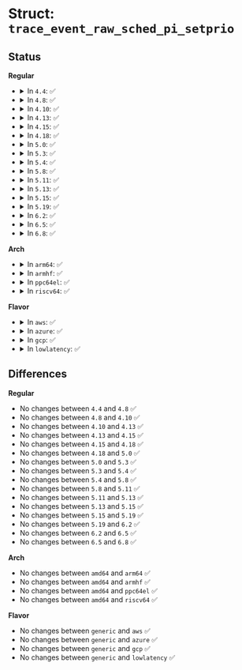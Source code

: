 # Struct: <code>trace_event_raw_sched_pi_setprio</code>

## Status
<b>Regular</b>
<ul>
<li>
<details>
<summary>In <code>4.4</code>: ✅</summary>

```c
struct trace_event_raw_sched_pi_setprio {
    struct trace_entry ent;
    char comm[16];
    pid_t pid;
    int oldprio;
    int newprio;
    char __data[0];
};
```
</details>
</li>
<li>
<details>
<summary>In <code>4.8</code>: ✅</summary>

```c
struct trace_event_raw_sched_pi_setprio {
    struct trace_entry ent;
    char comm[16];
    pid_t pid;
    int oldprio;
    int newprio;
    char __data[0];
};
```
</details>
</li>
<li>
<details>
<summary>In <code>4.10</code>: ✅</summary>

```c
struct trace_event_raw_sched_pi_setprio {
    struct trace_entry ent;
    char comm[16];
    pid_t pid;
    int oldprio;
    int newprio;
    char __data[0];
};
```
</details>
</li>
<li>
<details>
<summary>In <code>4.13</code>: ✅</summary>

```c
struct trace_event_raw_sched_pi_setprio {
    struct trace_entry ent;
    char comm[16];
    pid_t pid;
    int oldprio;
    int newprio;
    char __data[0];
};
```
</details>
</li>
<li>
<details>
<summary>In <code>4.15</code>: ✅</summary>

```c
struct trace_event_raw_sched_pi_setprio {
    struct trace_entry ent;
    char comm[16];
    pid_t pid;
    int oldprio;
    int newprio;
    char __data[0];
};
```
</details>
</li>
<li>
<details>
<summary>In <code>4.18</code>: ✅</summary>

```c
struct trace_event_raw_sched_pi_setprio {
    struct trace_entry ent;
    char comm[16];
    pid_t pid;
    int oldprio;
    int newprio;
    char __data[0];
};
```
</details>
</li>
<li>
<details>
<summary>In <code>5.0</code>: ✅</summary>

```c
struct trace_event_raw_sched_pi_setprio {
    struct trace_entry ent;
    char comm[16];
    pid_t pid;
    int oldprio;
    int newprio;
    char __data[0];
};
```
</details>
</li>
<li>
<details>
<summary>In <code>5.3</code>: ✅</summary>

```c
struct trace_event_raw_sched_pi_setprio {
    struct trace_entry ent;
    char comm[16];
    pid_t pid;
    int oldprio;
    int newprio;
    char __data[0];
};
```
</details>
</li>
<li>
<details>
<summary>In <code>5.4</code>: ✅</summary>

```c
struct trace_event_raw_sched_pi_setprio {
    struct trace_entry ent;
    char comm[16];
    pid_t pid;
    int oldprio;
    int newprio;
    char __data[0];
};
```
</details>
</li>
<li>
<details>
<summary>In <code>5.8</code>: ✅</summary>

```c
struct trace_event_raw_sched_pi_setprio {
    struct trace_entry ent;
    char comm[16];
    pid_t pid;
    int oldprio;
    int newprio;
    char __data[0];
};
```
</details>
</li>
<li>
<details>
<summary>In <code>5.11</code>: ✅</summary>

```c
struct trace_event_raw_sched_pi_setprio {
    struct trace_entry ent;
    char comm[16];
    pid_t pid;
    int oldprio;
    int newprio;
    char __data[0];
};
```
</details>
</li>
<li>
<details>
<summary>In <code>5.13</code>: ✅</summary>

```c
struct trace_event_raw_sched_pi_setprio {
    struct trace_entry ent;
    char comm[16];
    pid_t pid;
    int oldprio;
    int newprio;
    char __data[0];
};
```
</details>
</li>
<li>
<details>
<summary>In <code>5.15</code>: ✅</summary>

```c
struct trace_event_raw_sched_pi_setprio {
    struct trace_entry ent;
    char comm[16];
    pid_t pid;
    int oldprio;
    int newprio;
    char __data[0];
};
```
</details>
</li>
<li>
<details>
<summary>In <code>5.19</code>: ✅</summary>

```c
struct trace_event_raw_sched_pi_setprio {
    struct trace_entry ent;
    char comm[16];
    pid_t pid;
    int oldprio;
    int newprio;
    char __data[0];
};
```
</details>
</li>
<li>
<details>
<summary>In <code>6.2</code>: ✅</summary>

```c
struct trace_event_raw_sched_pi_setprio {
    struct trace_entry ent;
    char comm[16];
    pid_t pid;
    int oldprio;
    int newprio;
    char __data[0];
};
```
</details>
</li>
<li>
<details>
<summary>In <code>6.5</code>: ✅</summary>

```c
struct trace_event_raw_sched_pi_setprio {
    struct trace_entry ent;
    char comm[16];
    pid_t pid;
    int oldprio;
    int newprio;
    char __data[0];
};
```
</details>
</li>
<li>
<details>
<summary>In <code>6.8</code>: ✅</summary>

```c
struct trace_event_raw_sched_pi_setprio {
    struct trace_entry ent;
    char comm[16];
    pid_t pid;
    int oldprio;
    int newprio;
    char __data[0];
};
```
</details>
</li>
</ul>
<b>Arch</b>
<ul>
<li>
<details>
<summary>In <code>arm64</code>: ✅</summary>

```c
struct trace_event_raw_sched_pi_setprio {
    struct trace_entry ent;
    char comm[16];
    pid_t pid;
    int oldprio;
    int newprio;
    char __data[0];
};
```
</details>
</li>
<li>
<details>
<summary>In <code>armhf</code>: ✅</summary>

```c
struct trace_event_raw_sched_pi_setprio {
    struct trace_entry ent;
    char comm[16];
    pid_t pid;
    int oldprio;
    int newprio;
    char __data[0];
};
```
</details>
</li>
<li>
<details>
<summary>In <code>ppc64el</code>: ✅</summary>

```c
struct trace_event_raw_sched_pi_setprio {
    struct trace_entry ent;
    char comm[16];
    pid_t pid;
    int oldprio;
    int newprio;
    char __data[0];
};
```
</details>
</li>
<li>
<details>
<summary>In <code>riscv64</code>: ✅</summary>

```c
struct trace_event_raw_sched_pi_setprio {
    struct trace_entry ent;
    char comm[16];
    pid_t pid;
    int oldprio;
    int newprio;
    char __data[0];
};
```
</details>
</li>
</ul>
<b>Flavor</b>
<ul>
<li>
<details>
<summary>In <code>aws</code>: ✅</summary>

```c
struct trace_event_raw_sched_pi_setprio {
    struct trace_entry ent;
    char comm[16];
    pid_t pid;
    int oldprio;
    int newprio;
    char __data[0];
};
```
</details>
</li>
<li>
<details>
<summary>In <code>azure</code>: ✅</summary>

```c
struct trace_event_raw_sched_pi_setprio {
    struct trace_entry ent;
    char comm[16];
    pid_t pid;
    int oldprio;
    int newprio;
    char __data[0];
};
```
</details>
</li>
<li>
<details>
<summary>In <code>gcp</code>: ✅</summary>

```c
struct trace_event_raw_sched_pi_setprio {
    struct trace_entry ent;
    char comm[16];
    pid_t pid;
    int oldprio;
    int newprio;
    char __data[0];
};
```
</details>
</li>
<li>
<details>
<summary>In <code>lowlatency</code>: ✅</summary>

```c
struct trace_event_raw_sched_pi_setprio {
    struct trace_entry ent;
    char comm[16];
    pid_t pid;
    int oldprio;
    int newprio;
    char __data[0];
};
```
</details>
</li>
</ul>

## Differences
<b>Regular</b>
<ul>
<li>
No changes between <code>4.4</code> and <code>4.8</code> ✅
</li>
<li>
No changes between <code>4.8</code> and <code>4.10</code> ✅
</li>
<li>
No changes between <code>4.10</code> and <code>4.13</code> ✅
</li>
<li>
No changes between <code>4.13</code> and <code>4.15</code> ✅
</li>
<li>
No changes between <code>4.15</code> and <code>4.18</code> ✅
</li>
<li>
No changes between <code>4.18</code> and <code>5.0</code> ✅
</li>
<li>
No changes between <code>5.0</code> and <code>5.3</code> ✅
</li>
<li>
No changes between <code>5.3</code> and <code>5.4</code> ✅
</li>
<li>
No changes between <code>5.4</code> and <code>5.8</code> ✅
</li>
<li>
No changes between <code>5.8</code> and <code>5.11</code> ✅
</li>
<li>
No changes between <code>5.11</code> and <code>5.13</code> ✅
</li>
<li>
No changes between <code>5.13</code> and <code>5.15</code> ✅
</li>
<li>
No changes between <code>5.15</code> and <code>5.19</code> ✅
</li>
<li>
No changes between <code>5.19</code> and <code>6.2</code> ✅
</li>
<li>
No changes between <code>6.2</code> and <code>6.5</code> ✅
</li>
<li>
No changes between <code>6.5</code> and <code>6.8</code> ✅
</li>
</ul>
<b>Arch</b>
<ul>
<li>
No changes between <code>amd64</code> and <code>arm64</code> ✅
</li>
<li>
No changes between <code>amd64</code> and <code>armhf</code> ✅
</li>
<li>
No changes between <code>amd64</code> and <code>ppc64el</code> ✅
</li>
<li>
No changes between <code>amd64</code> and <code>riscv64</code> ✅
</li>
</ul>
<b>Flavor</b>
<ul>
<li>
No changes between <code>generic</code> and <code>aws</code> ✅
</li>
<li>
No changes between <code>generic</code> and <code>azure</code> ✅
</li>
<li>
No changes between <code>generic</code> and <code>gcp</code> ✅
</li>
<li>
No changes between <code>generic</code> and <code>lowlatency</code> ✅
</li>
</ul>
